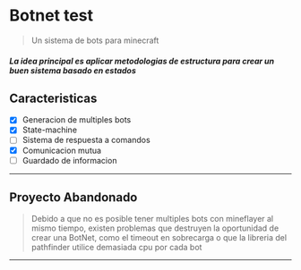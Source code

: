 # Botnet test

> Un sistema de bots para minecraft

##### *La idea principal es aplicar metodologias de estructura para crear un buen sistema basado en estados*

## Caracteristicas

- [X] Generacion de multiples bots
- [X] State-machine
- [ ] Sistema de respuesta a comandos
- [X] Comunicacion mutua
- [ ] Guardado de informacion

------
## Proyecto Abandonado

> Debido a que no es posible tener multiples bots con mineflayer al mismo tiempo, existen problemas que destruyen la oportunidad de crear una BotNet, como el timeout en sobrecarga o que la libreria del pathfinder utilice demasiada cpu por cada bot
------